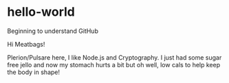 # hello-world
Beginning to understand GitHub

Hi Meatbags!

Plerion/Pulsare here, I like Node.js and Cryptography.
I just had some sugar free jello and now my stomach hurts a bit but oh well, low cals to help keep the body in shape!

